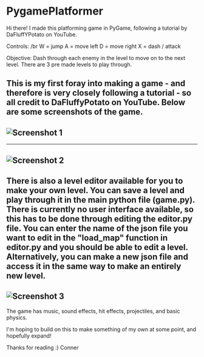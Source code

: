 # PygamePlatformer

Hi there! I made this platforming game in PyGame, following a tutorial by DaFluffYPotato on YouTube. 

Controls: /br
  W = jump
  A = move left
  D = move right
  X = dash / attack

Objective:
  Dash through each enemy in the level to move on to the next level. There are 3 pre made levels to play through.

This is my first foray into making a game - and therefore is very closely following a tutorial - so all credit to DaFluffyPotato on YouTube.
Below are some screenshots of the game.
---------------
![Screenshot 1](https://github.com/conner-huf/PygamePlatformer/assets/126115012/e97e1d4d-71db-4b3b-9293-b22c5d2c5cc7)
---------------
---------------
![Screenshot 2](https://github.com/conner-huf/PygamePlatformer/assets/126115012/911b9a69-e375-40c4-86c6-3124e3ccc5c0)
---------------

There is also a level editor available for you to make your own level. You can save a level and play through it in the main python file (game.py). There is currently no user interface available, so this has to be done through editing the editor.py file. You can enter the name of the json file you want to edit in the "load_map" function in editor.py and you should be able to edit a level. Alternatively, you can make a new json file and access it in the same way to make an entirely new level.
---------------
![Screenshot 3](https://github.com/conner-huf/PygamePlatformer/assets/126115012/a4cc711f-2f7a-42cd-8040-ba57329e22eb)
---------------

The game has music, sound effects, hit effects, projectiles, and basic physics.

I'm hoping to build on this to make something of my own at some point, and hopefully expand!

Thanks for reading :)
Conner
